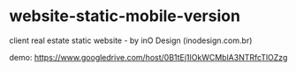 website-static-mobile-version
=============================

client real estate static website - by inO Design (inodesign.com.br)

demo: https://www.googledrive.com/host/0B1tEj1IOkWCMblA3NTRfcTlOZzg
